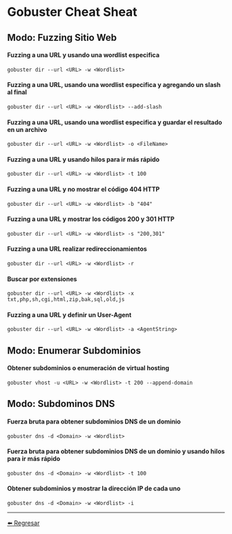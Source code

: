 # Gobuster Cheat Sheat

## Modo: Fuzzing Sitio Web

#### Fuzzing a una URL y usando una wordlist especifica
```
gobuster dir --url <URL> -w <Wordlist>
```

#### Fuzzing a una URL, usando una wordlist especifica y agregando un slash al final
```
gobuster dir --url <URL> -w <Wordlist> --add-slash
```

#### Fuzzing a una URL, usando una wordlist especifica y guardar el resultado en un archivo
```
gobuster dir --url <URL> -w <Wordlist> -o <FileName>
```

#### Fuzzing a una URL y usando hilos para ir más rápido
```
gobuster dir --url <URL> -w <Wordlist> -t 100
```

#### Fuzzing a una URL y no mostrar el código 404 HTTP
```
gobuster dir --url <URL> -w <Wordlist> -b "404"
```

#### Fuzzing a una URL y mostrar los códigos 200 y 301 HTTP
```
gobuster dir --url <URL> -w <Wordlist> -s "200,301"
```

#### Fuzzing a una URL realizar redireccionamientos
```
gobuster dir --url <URL> -w <Wordlist> -r
```

#### Buscar por extensiones
```
gobuster dir --url <URL> -w <Wordlist> -x txt,php,sh,cgi,html,zip,bak,sql,old,js
```

#### Fuzzing a una URL y definir un User-Agent
```
gobuster dir --url <URL> -w <Wordlist> -a <AgentString>
```

## Modo: Enumerar Subdominios

#### Obtener subdominios o enumeración de virtual hosting
```
gobuster vhost -u <URL> -w <Wordlist> -t 200 --append-domain
```

## Modo: Subdominos DNS

#### Fuerza bruta para obtener subdominios DNS de un dominio
```
gobuster dns -d <Domain> -w <Wordlist>
```

#### Fuerza bruta para obtener subdominios DNS de un dominio y usando hilos para ir más rápido
```
gobuster dns -d <Domain> -w <Wordlist> -t 100
```

#### Obtener subdominios y mostrar la dirección IP de cada uno
```
gobuster dns -d <Domain> -w <Wordlist> -i
```

---

[:arrow_left: Regresar](https://github.com/m4lal0/cheatsheets)